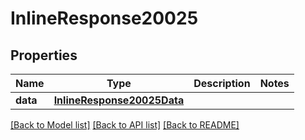 # InlineResponse20025

## Properties
Name | Type | Description | Notes
------------ | ------------- | ------------- | -------------
**data** | [**InlineResponse20025Data**](InlineResponse20025Data.md) |  | 

[[Back to Model list]](../README.md#documentation-for-models) [[Back to API list]](../README.md#documentation-for-api-endpoints) [[Back to README]](../README.md)



